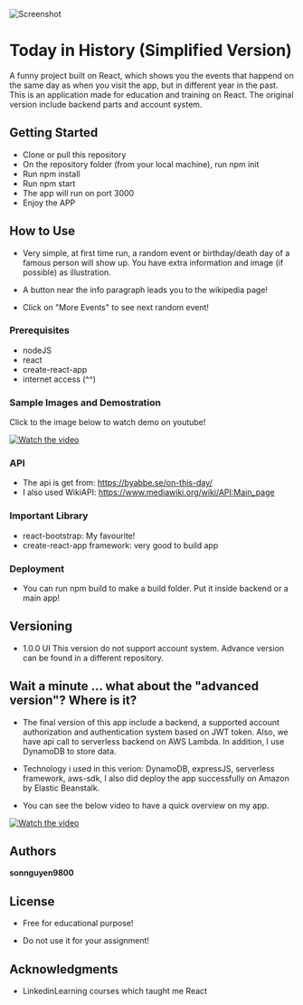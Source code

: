![Screenshot](https://user-images.githubusercontent.com/45099020/82896953-06172880-9f81-11ea-975c-e31da13d2191.png)

# Today in History (Simplified Version)

A funny project built on React, which shows you the events that happend on the same day as when you visit the app, but in different year in the past. This is an application made for education and training on React. The original version include backend parts and account system.

## Getting Started

- Clone or pull this repository
- On the repository folder (from your local machine), run npm init
- Run npm install
- Run npm start
- The app will run on port 3000
- Enjoy the APP

## How to Use
- Very simple, at first time run, a random event or birthday/death day of a famous person will show up. You have extra information and image (if possible) as illustration.

- A button near the info paragraph leads you to the wikipedia page!

- Click on "More Events" to see next random event!

### Prerequisites

- nodeJS
- react
- create-react-app
- internet access (^^)

### Sample Images and Demostration
Click to the image below to watch demo on youtube!

[![Watch the video](https://img.youtube.com/vi/sGe5hasFdd4/maxresdefault.jpg)](https://youtu.be/sGe5hasFdd4)


### API 
- The api is get from: https://byabbe.se/on-this-day/
- I also used WikiAPI: https://www.mediawiki.org/wiki/API:Main_page

### Important Library
- react-bootstrap: My favourite!
- create-react-app framework: very good to build app

### Deployment
- You can run npm build to make a build folder. Put it inside backend or a main app!

## Versioning
- 1.0.0 UI
This version do not support account system. Advance version can be found in a different repository.

## Wait a minute ... what about the "advanced version"? Where is it?
- The final version of this app include a backend, a supported account authorization and authentication system based on JWT token. Also, we have api call to serverless backend on AWS Lambda. In addition, I use DynamoDB to store data.

- Technology i used in this verion: DynamoDB, expressJS, serverless framework, aws-sdk, I also did deploy the app successfully on Amazon by Elastic Beanstalk.

- You can see the below video to have a quick overview on my app.

[![Watch the video](https://img.youtube.com/vi/MkBgJpfPfbs/maxresdefault.jpg)](https://youtu.be/MkBgJpfPfbs)

## Authors

<b>sonnguyen9800</b>

## License

- Free for educational purpose! 

- Do not use it for your assignment!

## Acknowledgments

* LinkedinLearning courses which taught me React

